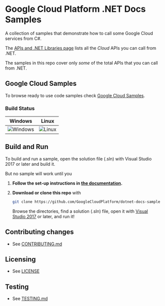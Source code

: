 # Google Cloud Platform .NET Docs Samples

A collection of samples that demonstrate how to call some
Google Cloud services from C#.

The [APIs and .NET Libraries page](https://cloud.google.com/dotnet/docs/apis)
lists all the _Cloud_ APIs you can call from .NET.

The samples in this repo cover only _some_ of the total APIs that you can call from .NET.

## Google Cloud Samples

To browse ready to use code samples check [Google Cloud Samples](https://cloud.google.com/docs/samples).


### Build Status

| Windows | Linux |
|---------|-------|
|![Windows][windows-badge] | ![Linux][linux-badge] |

## Build and Run

To build and run a sample, open the solution file (.sln) with Visual
Studio 2017 or later and build it.

But no sample will work until you 

1.  **Follow the set-up instructions in [the documentation](https://cloud.google.com/dotnet/docs/setup).**

6.  **Download or clone this repo** with
    ```sh
    git clone https://github.com/GoogleCloudPlatform/dotnet-docs-samples
    ```
    Browse the directories, find a solution (.sln) file, open it with
    [Visual Studio 2017](https://www.visualstudio.com/) or later, and run it!


## Contributing changes

* See [CONTRIBUTING.md](CONTRIBUTING.md)

## Licensing

* See [LICENSE](LICENSE)

## Testing

* See [TESTING.md](TESTING.md)

[windows-badge]: https://www.googleapis.com/download/storage/v1/b/silver-python2-kokoro-badges/o/dotnet-docs-samples%2Fsystem_tests-windows.png?alt=media
[linux-badge]: https://www.googleapis.com/download/storage/v1/b/silver-python2-kokoro-badges/o/dotnet-docs-samples%2Fsystem_tests-linux.png?alt=media
